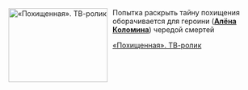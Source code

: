 <!--2025-09-13 11:20:30-->
<div class="yb">
  <div class="rss kino_kino"><a href="https://www.kino-teatr.ru/video/53564/" title="«Похищенная». ТВ-ролик"><img src="https://www.kino-teatr.ru/video/4/6/53564/poster.jpg" width="196" height="147" align="left" hspace="5" style="margin: 0px 10px 0px 5px" alt="«Похищенная». ТВ-ролик"/></a>Попытка раскрыть тайну похищения оборачивается для героини (<a href=https://www.kino-teatr.ru/kino/acter/w/ros/305043/bio/ target=_blank><strong>Алёна Коломина</strong></a>) чередой смертей <p class="titl"><a href="https://www.kino-teatr.ru/video/53564/">«Похищенная». ТВ-ролик</a></p></div>
</div>
